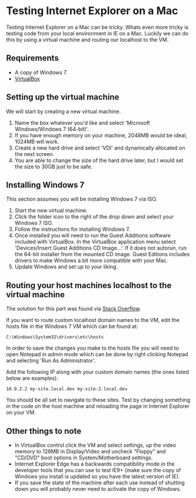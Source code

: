 <!--//

title: Testing Internet Explorer on a Mac
date: 2015-08-04
image: placeholder.png
live: true

//-->

# Testing Internet Explorer on a Mac

Testing Internet Explorer on a Mac can be tricky. Whats even more tricky is testing code from your local environment in IE on a Mac. Luckily we can do this by using a virtual machine and routing our localhost to the VM.

## Requirements

* A copy of Windows 7
* [VirtualBox](https://www.virtualbox.org/)

## Setting up the virtual machine

We will start by creating a new virtual machine.

1. Name the box whatever you'd like and select 'Microsoft Windows/Windows 7 (64-bit)'.
1. If you have enough memory on your machine, 2048MB would be ideal, 1024MB will work.
1. Create a new hard drive and select 'VDI' and dynamically allocated on the next screen.
1. You are able to change the size of the hard drive later, but I would set the size to 30GB just to be safe.

## Installing Windows 7

This section assumes you will be installing Windows 7 via ISO.

1. Start the new virtual machine.
1. Click the folder icon to the right of the drop down and select your Windows 7 ISO.
1. Follow the instructions for installing Windows 7.
1. Once installed you will need to run the Guest Additions software included with VirtualBox. In the VirtualBox application menu select 'Devices/Insert Guest Additions CD Image...'. If it does not autorun, run the 64-bit installer from the mounted CD image. Guest Editions includes drivers to make Windows a bit more compatible with your Mac.
1. Update Windows and set up to your liking.

## Routing your host machines localhost to the virtual machine

The solution for this part was found via [Stack Overflow](http://stackoverflow.com/questions/1261975/addressing-localhost-from-a-virtualbox-virtual-machine).

If you want to route custom localhost domain names to the VM, edit the hosts file in the Windows 7 VM which can be found at:

    C:\Windows\System32\drivers\etc\hosts

In order to save the changes you make to the hosts file you will need to open Notepad in admin mode which can be done by right clicking Notepad and selecting 'Run As Administrator'.

Add the following IP along with your custom domain names (the ones listed below are examples):

    10.0.2.2 my-site.local.dev my-site-2.local.dev

You should be all set to navigate to these sites. Test by changing something in the code on the host machine and reloading the page in Internet Explorer on your VM.

## Other things to note

* In VirtualBox control click the VM and select settings, up the video memory to 128MB in Display/Video and uncheck "Floppy" and "CD/DVD" boot options in System/Motherboard settings.
* Internet Explorer Edge has a backwards compatibility mode in the developer tools that you can use to test IE9+ (make sure the copy of Windows you install is updated so you have the latest version of IE).
* If you save the state of the machine after each use instead of shutting down you will probably never need to activate the copy of Windows.

